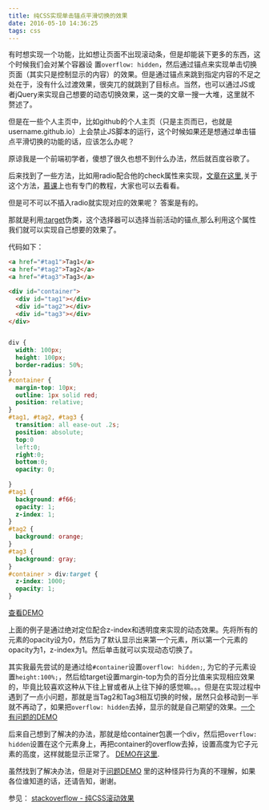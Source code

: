 ```yaml
---
title: 纯CSS实现单击锚点平滑切换的效果
date: 2016-05-10 14:36:25
tags: css
---
```


有时想实现一个功能，比如想让页面不出现滚动条，但是却能装下更多的东西，这个时候我们会对某个容器设 置`overflow: hidden`，然后通过锚点来实现单击切换页面（其实只是控制显示的内容）的效果。但是通过锚点来跳到指定内容的不足之处在于，没有什么过渡效果，很突兀的就跳到了目标点。当然，也可以通过JS或者jQuery来实现自己想要的动态切换效果，这一类的文章一搜一大堆，这里就不赘述了。
<!-- more -->
但是在一些个人主页中，比如github的个人主页（只是主页而已，也就是username.github.io）上会禁止JS脚本的运行，这个时候如果还是想通过单击锚点平滑切换的功能的话，应该怎么办呢？

原谅我是一个前端初学者，傻想了很久也想不到什么办法，然后就百度谷歌了。

后来找到了一些方法，比如用radio配合他的check属性来实现，[文章在这里](http://tympanus.net/codrops/2012/06/12/css-only-responsive-layout-with-smooth-transitions/),关于这个方法，[慕课](http://www.imooc.com/view/252)上也有专门的教程，大家也可以去看看。

但是可不可以不插入radio就实现对应的效果呢？ 答案是有的。

那就是利用[:target](https://developer.mozilla.org/en-US/docs/Web/CSS/%3Atarget)伪类，这个选择器可以选择当前活动的锚点,那么利用这个属性我们就可以实现自己想要的效果了。

代码如下：

```html
<a href="#tag1">Tag1</a>
<a href="#tag2">Tag2</a>
<a href="#tag3">Tag3</a>

<div id="container">
  <div id="tag1"></div>
  <div id="tag2"></div>
  <div id="tag3"></div>
</div>

```

```css

div {
  width: 100px;
  height: 100px;
  border-radius: 50%;
}
#container {
  margin-top: 10px;
  outline: 1px solid red;
  position: relative;
}
#tag1, #tag2, #tag3 {
  transition: all ease-out .2s;
  position: absolute;
  top:0
  left:0;
  right:0;
  bottom:0;
  opacity: 0;
  
}
#tag1 {
  background: #f66;
  opacity: 1;
  z-index: 1;
}
#tag2 {
  background: orange;
}
#tag3 {
  background: gray;
}
#container > div:target {
  z-index: 1000;
  opacity: 1;
}
```

[查看DEMO](https://jsfiddle.net/243kjL60/2/)

上面的例子是通过绝对定位配合z-index和透明度来实现的动态效果。先将所有的元素的opacity设为0，然后为了默认显示出来第一个元素，所以第一个元素的opacity为1，z-index为1。然后单击就可以实现动态切换了。

其实我最先尝试的是通过给```#container```设置```overflow: hidden;```, 为它的子元素设置```height:100%;```，然后给target设置margin-top为负的百分比值来实现相应效果的，毕竟比较喜欢这种从下往上冒或者从上往下掉的感觉嘛。。。但是在实现过程中遇到了一点小问题，那就是当Tag2和Tag3相互切换的时候，居然只会移动到一半就不再动了，如果把```overflow: hidden```去掉，显示的就是自己期望的效果。[一个有问题的DEMO](https://jsfiddle.net/bezbu3j2/) 

后来自己想到了解决的办法，那就是给container包裹一个div，然后把```overflow: hidden```设置在这个元素身上，再把container的overflow去掉，设置高度为它子元素的高度，这样就能显示正常了。 [DEMO在这里](https://jsfiddle.net/dc3svdvf/4/).

虽然找到了解决办法，但是对于[问题DEMO](https://jsfiddle.net/bezbu3j2/) 里的这种怪异行为真的不理解，如果各位谁知道的话，还请告知，谢谢。

参见：
[stackoverflow - 纯CSS滚动效果](http://stackoverflow.com/questions/17631417/css-pure-css-scroll-animation)
